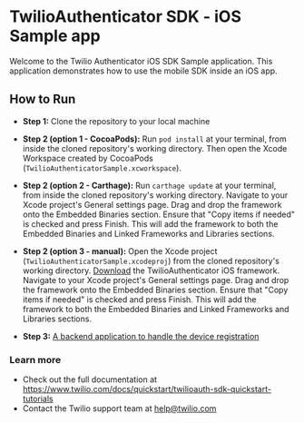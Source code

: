 # TwilioAuthenticator SDK - iOS Sample app

Welcome to the Twilio Authenticator iOS SDK Sample application. This application demonstrates how to use the mobile SDK inside an iOS app.

## How to Run

* **Step 1:** Clone the repository to your local machine

* **Step 2 (option 1 - CocoaPods):** Run `pod install` at your terminal, from inside the cloned repository's working directory. Then open the Xcode Workspace created by CocoaPods (`TwilioAuthenticatorSample.xcworkspace`).

* **Step 2 (option 2 - Carthage):** Run `carthage update` at your terminal, from inside the cloned repository's working directory. Navigate to your Xcode project's General settings page. Drag and drop the framework onto the Embedded Binaries section. Ensure that "Copy items if needed" is checked and press Finish. This will add the framework to both the Embedded Binaries and Linked Frameworks and Libraries sections.

* **Step 2 (option 3 - manual):** Open the Xcode project (`TwilioAuthenticatorSample.xcodeproj`) from the cloned repository's working directory. [Download](https://media.twiliocdn.com/sdk/ios/authenticator/releases/1.1.0/twilio-authenticator-ios-2.0.0.tar.bz2) the TwilioAuthenticator iOS framework. Navigate to your Xcode project's General settings page. Drag and drop the framework onto the Embedded Binaries section. Ensure that "Copy items if needed" is checked and press Finish. This will add the framework to both the Embedded Binaries and Linked Frameworks and Libraries sections.

* **Step 3:** [A backend application to handle the device registration](https://www.twilio.com/docs/quickstart/twilioauth-sdk-quickstart-tutorials/running-sample-app)

### Learn more
- Check out the full documentation at https://www.twilio.com/docs/quickstart/twilioauth-sdk-quickstart-tutorials
- Contact the Twilio support team at help@twilio.com
